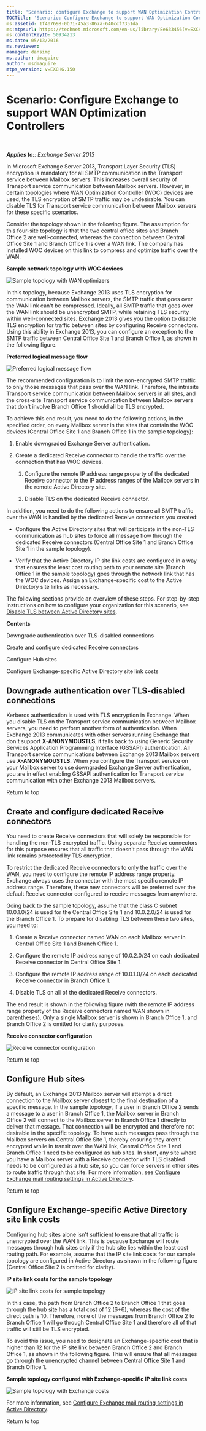 ```yaml
---
title: 'Scenario: configure Exchange to support WAN Optimization Controllers'
TOCTitle: 'Scenario: Configure Exchange to support WAN Optimization Controllers'
ms:assetid: 1f407698-0b71-45a3-867a-640ccf7351da
ms:mtpsurl: https://technet.microsoft.com/en-us/library/Ee633456(v=EXCHG.150)
ms:contentKeyID: 50934213
ms.date: 05/13/2016
ms.reviewer: 
manager: dansimp
ms.author: dmaguire
author: msdmaguire
mtps_version: v=EXCHG.150
---
```


# Scenario: Configure Exchange to support WAN Optimization Controllers

 

_**Applies to:**: Exchange Server 2013_

In Microsoft Exchange Server 2013, Transport Layer Security (TLS) encryption is mandatory for all SMTP communication in the Transport service between Mailbox servers. This increases overall security of Transport service communication between Mailbox servers. However, in certain topologies where WAN Optimization Controller (WOC) devices are used, the TLS encryption of SMTP traffic may be undesirable. You can disable TLS for Transport service communication between Mailbox servers for these specific scenarios.

Consider the topology shown in the following figure. The assumption for this four-site topology is that the two central office sites and Branch Office 2 are well-connected, whereas the connection between Central Office Site 1 and Branch Office 1 is over a WAN link. The company has installed WOC devices on this link to compress and optimize traffic over the WAN.

**Sample network topology with WOC devices**

![Sample topology with WAN optimizers](images/Ee633456.52876869-52f1-4c0f-85b2-7a850643e8a1(EXCHG.150).gif "Sample topology with WAN optimizers")

In this topology, because Exchange 2013 uses TLS encryption for communication between Mailbox servers, the SMTP traffic that goes over the WAN link can't be compressed. Ideally, all SMTP traffic that goes over the WAN link should be unencrypted SMTP, while retaining TLS security within well-connected sites. Exchange 2013 gives you the option to disable TLS encryption for traffic between sites by configuring Receive connectors. Using this ability in Exchange 2013, you can configure an exception to the SMTP traffic between Central Office Site 1 and Branch Office 1, as shown in the following figure.

**Preferred logical message flow**

![Preferred logical message flow](images/Ee633456.e0fe62fa-1bad-4d43-9eaf-205a9b8d07e1(EXCHG.150).gif "Preferred logical message flow")

The recommended configuration is to limit the non-encrypted SMTP traffic to only those messages that pass over the WAN link. Therefore, the intrasite Transport service communication between Mailbox servers in all sites, and the cross-site Transport service communication between Mailbox servers that don't involve Branch Office 1 should all be TLS encrypted.

To achieve this end result, you need to do the following actions, in the specified order, on every Mailbox server in the sites that contain the WOC devices (Central Office Site 1 and Branch Office 1 in the sample topology):

1. Enable downgraded Exchange Server authentication.

2. Create a dedicated Receive connector to handle the traffic over the connection that has WOC devices.

    1. Configure the remote IP address range property of the dedicated Receive connector to the IP address ranges of the Mailbox servers in the remote Active Directory site.

    2. Disable TLS on the dedicated Receive connector.

In addition, you need to do the following actions to ensure all SMTP traffic over the WAN is handled by the dedicated Receive connectors you created:

  - Configure the Active Directory sites that will participate in the non-TLS communication as hub sites to force all message flow through the dedicated Receive connectors (Central Office Site 1 and Branch Office Site 1 in the sample topology).

  - Verify that the Active Directory IP site link costs are configured in a way that ensures the least cost routing path to your remote site (Branch Office 1 in the sample topology) goes through the network link that has the WOC devices. Assign an Exchange-specific cost to the Active Directory site links as necessary.

The following sections provide an overview of these steps. For step-by-step instructions on how to configure your organization for this scenario, see [Disable TLS between Active Directory sites](disable-tls-between-active-directory-sites-exchange-2013-help.md).

**Contents**

Downgrade authentication over TLS-disabled connections

Create and configure dedicated Receive connectors

Configure Hub sites

Configure Exchange-specific Active Directory site link costs

## Downgrade authentication over TLS-disabled connections

Kerberos authentication is used with TLS encryption in Exchange. When you disable TLS on the Transport service communication between Mailbox servers, you need to perform another form of authentication. When Exchange 2013 communicates with other servers running Exchange that don't support **X-ANONYMOUSTLS**, it falls back to using Generic Security Services Application Programming Interface (GSSAPI) authentication. All Transport service communications between Exchange 2013 Mailbox servers use **X-ANONYMOUSTLS**. When you configure the Transport service on your Mailbox server to use downgraded Exchange Server authentication, you are in effect enabling GSSAPI authentication for Transport service communication with other Exchange 2013 Mailbox servers.

Return to top

## Create and configure dedicated Receive connectors

You need to create Receive connectors that will solely be responsible for handling the non-TLS encrypted traffic. Using separate Receive connectors for this purpose ensures that all traffic that doesn't pass through the WAN link remains protected by TLS encryption.

To restrict the dedicated Receive connectors to only the traffic over the WAN, you need to configure the remote IP address range property. Exchange always uses the connector with the most specific remote IP address range. Therefore, these new connectors will be preferred over the default Receive connector configured to receive messages from anywhere.

Going back to the sample topology, assume that the class C subnet 10.0.1.0/24 is used for the Central Office Site 1 and 10.0.2.0/24 is used for the Branch Office 1. To prepare for disabling TLS between these two sites, you need to:

1. Create a Receive connector named WAN on each Mailbox server in Central Office Site 1 and Branch Office 1.

2. Configure the remote IP address range of 10.0.2.0/24 on each dedicated Receive connector in Central Office Site 1.

3. Configure the remote IP address range of 10.0.1.0/24 on each dedicated Receive connector in Branch Office 1.

4. Disable TLS on all of the dedicated Receive connectors.

The end result is shown in the following figure (with the remote IP address range property of the Receive connectors named WAN shown in parentheses). Only a single Mailbox server is shown in Branch Office 1, and Branch Office 2 is omitted for clarity purposes.

**Receive connector configuration**

![Receive connector configuration](images/Ee633456.1821b3db-1f7a-4ae7-afbc-5c99e117f976(EXCHG.150).gif "Receive connector configuration")

Return to top

## Configure Hub sites

By default, an Exchange 2013 Mailbox server will attempt a direct connection to the Mailbox server closest to the final destination of a specific message. In the sample topology, if a user in Branch Office 2 sends a message to a user in Branch Office 1, the Mailbox server in Branch Office 2 will connect to the Mailbox server in Branch Office 1 directly to deliver that message. That connection will be encrypted and therefore not desirable in the specific topology. To have such messages pass through the Mailbox servers on Central Office Site 1, thereby ensuring they aren't encrypted while in transit over the WAN link, Central Office Site 1 and Branch Office 1 need to be configured as hub sites. In short, any site where you have a Mailbox server with a Receive connector with TLS disabled needs to be configured as a hub site, so you can force servers in other sites to route traffic through that site. For more information, see [Configure Exchange mail routing settings in Active Directory](configure-exchange-mail-routing-settings-in-active-directory-exchange-2013-help.md).

Return to top

## Configure Exchange-specific Active Directory site link costs

Configuring hub sites alone isn't sufficient to ensure that all traffic is unencrypted over the WAN link. This is because Exchange will route messages through hub sites only if the hub site lies within the least cost routing path. For example, assume that the IP site link costs for our sample topology are configured in Active Directory as shown in the following figure (Central Office Site 2 is omitted for clarity).

**IP site link costs for the sample topology**

![IP site link costs for sample topology](images/Ee633456.099deb15-795a-417a-b6aa-925b3bedf8b4(EXCHG.150).gif "IP site link costs for sample topology")

In this case, the path from Branch Office 2 to Branch Office 1 that goes through the hub site has a total cost of 12 (6+6), whereas the cost of the direct path is 10. Therefore, none of the messages from Branch Office 2 to Branch Office 1 will go through Central Office Site 1 and therefore all of that traffic will still be TLS encrypted.

To avoid this issue, you need to designate an Exchange-specific cost that is higher than 12 for the IP site link between Branch Office 2 and Branch Office 1, as shown in the following figure. This will ensure that all messages go through the unencrypted channel between Central Office Site 1 and Branch Office 1.

**Sample topology configured with Exchange-specific IP site link costs**

![Sample topology with Exchange costs](images/Ee633456.cd036fe0-c37d-479e-a4c1-235e17e90ca7(EXCHG.150).gif "Sample topology with Exchange costs")

For more information, see [Configure Exchange mail routing settings in Active Directory](configure-exchange-mail-routing-settings-in-active-directory-exchange-2013-help.md).

Return to top
